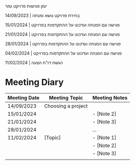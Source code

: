 יומן פגישות פרויקט גמר
  
14/09/2023 |	בחירת פרויקט נושא ומנחה

15/01/2024 |	פגישה עם המנחה ועדכונו על ההתקדמות בפרויקט

21/01/2024 |    פגישה עם המנחה ועדכונו על ההתקדמות בפרויקט

28/01/2024 |	פגישה עם המנחה ועדכונו על ההתקדמות בפרויקט

04/02/2024 |	פגישה עם המנחה ועדכונו על ההתקדמות בפרויקט

11/02/2024 |	הגשת דו"ח הצעה
# Meeting Diary

| Meeting Date | Meeting Topic             | Meeting Notes |
|--------------|---------------------------|---------------|
| 14/09/2023   | Choosing a project        |               |
| 15/01/2024   |                           | - [Note 2]    |
| 21/01/2024   |                           | - [Note 3]    |
| 28/01/2024   |                           | ...           |
| 11/02/2024   | [Topic]                   | - [Note 1]    |
|              |                           | - [Note 2]    |
|              |                           | - [Note 3]    |
|              |                           |               |
